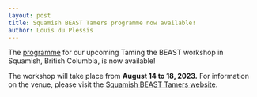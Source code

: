 ```yaml
---
layout: post
title: Squamish BEAST Tamers programme now available!
author: Louis du Plessis
---
```


The [programme](/workshops/Taming-the-BEAST-SBT/) for our upcoming Taming the BEAST workshop in Squamish, British Columbia, is now available!

The workshop will take place from **August 14 to 18, 2023.** For information on the venue, please visit the [Squamish BEAST Tamers website](https://ttbcanada.ca).